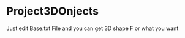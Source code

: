 Project3DOnjects
================

Just edit Base.txt File and you can get 3D  shape F or what you want
